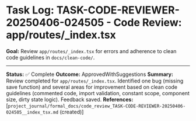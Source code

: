 # Task Log: TASK-CODE-REVIEWER-20250406-024505 - Code Review: app/routes/\_index.tsx

**Goal:** Review `app/routes/_index.tsx` for errors and adherence to clean code guidelines in `docs/clean-code/`.

---

**Status:** ✅ Complete
**Outcome:** ApprovedWithSuggestions
**Summary:** Review completed for `app/routes/_index.tsx`. Identified one bug (missing save function) and several areas for improvement based on clean code guidelines (commented code, import validation, constant scope, component size, dirty state logic). Feedback saved.
**References:** [`project_journal/formal_docs/code_review_TASK-CODE-REVIEWER-20250406-024505__index_tsx.md` (created)]
